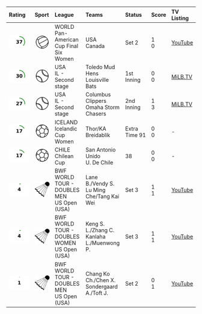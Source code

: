 | Rating                                                                                                                                 | Sport                                                                                                                | League                                          | Teams                                          | Status        | Score   | TV Listing                                                             |
|:---------------------------------------------------------------------------------------------------------------------------------------|:---------------------------------------------------------------------------------------------------------------------|:------------------------------------------------|:-----------------------------------------------|:--------------|:--------|:-----------------------------------------------------------------------|
| <img src="https://raw.githubusercontent.com/BlakeDuncan25/Donut-SVG-Ratings/bac4e4a278175106499642192132b1786a9aec38/37.svg" alt="37"> | <img src="https://raw.githubusercontent.com/BlakeDuncan25/Donut-SVG-Ratings/master/volleyball.png" alt="Volleyball"> | WORLD<br>Pan-American Cup Final Six Women       | USA<br>Canada                                  | Set 2         | 1<br>0  | <a href="https://www.youtube.com/@ReinasdelCaribe/streams">YouTube</a> |
| <img src="https://raw.githubusercontent.com/BlakeDuncan25/Donut-SVG-Ratings/bac4e4a278175106499642192132b1786a9aec38/30.svg" alt="30"> | <img src="https://raw.githubusercontent.com/BlakeDuncan25/Donut-SVG-Ratings/master/baseball.png" alt="Baseball">     | USA<br>IL - Second stage                        | Toledo Mud Hens<br>Louisville Bats             | 1st Inning    | 0<br>0  | <a href="http://milb.tv/">MiLB.TV</a>                                  |
| <img src="https://raw.githubusercontent.com/BlakeDuncan25/Donut-SVG-Ratings/bac4e4a278175106499642192132b1786a9aec38/27.svg" alt="27"> | <img src="https://raw.githubusercontent.com/BlakeDuncan25/Donut-SVG-Ratings/master/baseball.png" alt="Baseball">     | USA<br>IL - Second stage                        | Columbus Clippers<br>Omaha Storm Chasers       | 2nd Inning    | 1<br>3  | <a href="http://milb.tv/">MiLB.TV</a>                                  |
| <img src="https://raw.githubusercontent.com/BlakeDuncan25/Donut-SVG-Ratings/bac4e4a278175106499642192132b1786a9aec38/17.svg" alt="17"> | <img src="https://raw.githubusercontent.com/BlakeDuncan25/Donut-SVG-Ratings/master/soccer.png" alt="Soccer">         | ICELAND<br>Icelandic Cup Women                  | Thor/KA<br>Breidablik                          | Extra Time 91 | 0<br>0  | -                                                                      |
| <img src="https://raw.githubusercontent.com/BlakeDuncan25/Donut-SVG-Ratings/bac4e4a278175106499642192132b1786a9aec38/17.svg" alt="17"> | <img src="https://raw.githubusercontent.com/BlakeDuncan25/Donut-SVG-Ratings/master/soccer.png" alt="Soccer">         | CHILE<br>Chilean Cup                            | San Antonio Unido<br>U. De Chile               | 38            | 0<br>0  | -                                                                      |
| <img src="https://raw.githubusercontent.com/BlakeDuncan25/Donut-SVG-Ratings/bac4e4a278175106499642192132b1786a9aec38/4.svg" alt="4">   | <img src="https://raw.githubusercontent.com/BlakeDuncan25/Donut-SVG-Ratings/master/badminton.png" alt="Badminton">   | BWF WORLD TOUR - DOUBLES MEN<br>US Open (USA)   | Lane B./Vendy S.<br>Lu Ming Che/Tang Kai Wei   | Set 3         | 1<br>1  | <a href="https://www.youtube.com/@bwftv/streams">YouTube</a>           |
| <img src="https://raw.githubusercontent.com/BlakeDuncan25/Donut-SVG-Ratings/bac4e4a278175106499642192132b1786a9aec38/4.svg" alt="4">   | <img src="https://raw.githubusercontent.com/BlakeDuncan25/Donut-SVG-Ratings/master/badminton.png" alt="Badminton">   | BWF WORLD TOUR - DOUBLES WOMEN<br>US Open (USA) | Keng S. L./Zhang C.<br>Kanlaha L./Muenwong P.  | Set 3         | 1<br>1  | <a href="https://www.youtube.com/@bwftv/streams">YouTube</a>           |
| <img src="https://raw.githubusercontent.com/BlakeDuncan25/Donut-SVG-Ratings/bac4e4a278175106499642192132b1786a9aec38/1.svg" alt="1">   | <img src="https://raw.githubusercontent.com/BlakeDuncan25/Donut-SVG-Ratings/master/badminton.png" alt="Badminton">   | BWF WORLD TOUR - DOUBLES MEN<br>US Open (USA)   | Chang Ko Ch./Chen X.<br>Sondergaard A./Toft J. | Set 2         | 0<br>1  | <a href="https://www.youtube.com/@bwftv/streams">YouTube</a>           |